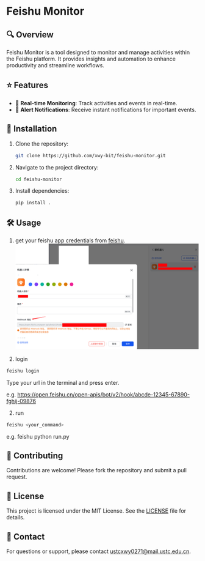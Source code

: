 # Feishu Monitor
## 🔍 Overview

Feishu Monitor is a tool designed to monitor and manage activities within the Feishu platform. It provides insights and automation to enhance productivity and streamline workflows.

## ⭐ Features

- 🔄 **Real-time Monitoring**: Track activities and events in real-time.
- 🔔 **Alert Notifications**: Receive instant notifications for important events.

## 🚀 Installation


1. Clone the repository:
    ```bash
    git clone https://github.com/xwy-bit/feishu-monitor.git
    ```
2. Navigate to the project directory:
    ```bash
    cd feishu-monitor
    ```
3. Install dependencies:
    ```bash
    pip install .
    ```

## 🛠️ Usage

1. get your feishu app credentials from [feishu](https://www.feishu.cn/hc/zh-CN/articles/360024984973-%E5%9C%A8%E7%BE%A4%E7%BB%84%E4%B8%AD%E4%BD%BF%E7%94%A8%E6%9C%BA%E5%99%A8%E4%BA%BA).
![image.png](asset/feishu_hook.png)

1. login
```bash
feishu login
```
Type your url in the terminal and press enter.

e.g. https://open.feishu.cn/open-apis/bot/v2/hook/abcde-12345-67890-fghij-09876

2. run
```bash
feishu <your_command>
```

e.g. feishu python run.py

## 🤝 Contributing

Contributions are welcome! Please fork the repository and submit a pull request.

## 📄 License

This project is licensed under the MIT License. See the [LICENSE](LICENSE) file for details.

## 📧 Contact

For questions or support, please contact [ustcxwy0271@mail.ustc.edu.cn](ustcxwy0271@mail.ustc.edu.cn).